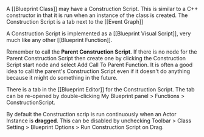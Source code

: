 A [[Blueprint Class]] may have a Construction Script.
This is similar to a C++ constructor in that it is run when an instance of the class is created.
The Construction Script is a tab next to the [[Event Graph]]

A Construction Script is implemented as a [[Blueprint Visual Script]], very much like any other [[Blueprint Function]].

Remember to call the **Parent Construction Script**.
If there is no  node for the Parent Construction Script then create one by clicking the Construction Script start node and select Add Call To Parent Function.
It is often a good idea to call the parent's Construction Script even if it doesn't do anything because it might do something in the future.

There is a tab in the [[Blueprint Editor]] for the Construction Script.
The tab can be re-opened by double-clicking My Blueprint panel > Functions > ConstructionScript.

By default the Construction scrip is run continuously when an Actor Instance is **dragged**.
This can be disabled by unchecking Toolbar > Class Setting > Blueprint Options > Run Construction Script on Drag.

